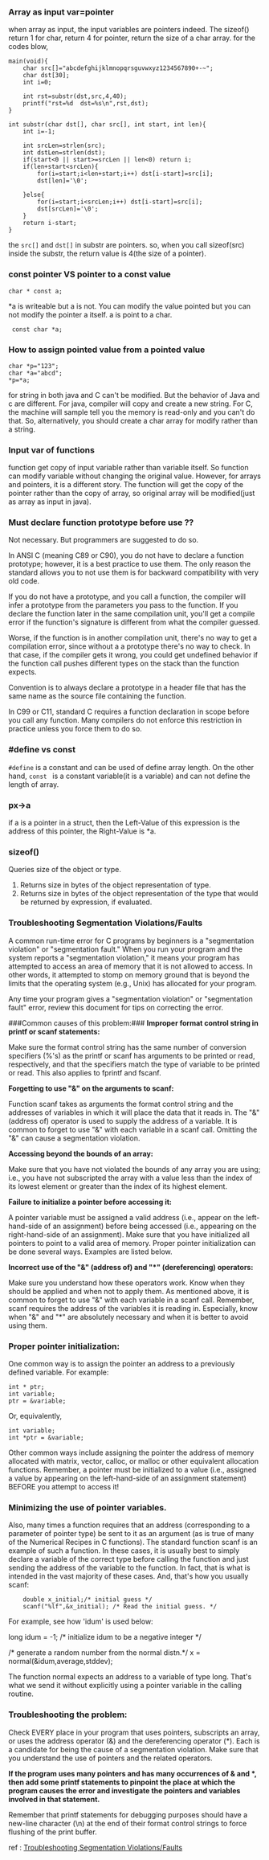 ###  Array as input var=pointer ###

when array as input, the input variables are pointers indeed. The sizeof() return 1 for char, return 4 for pointer, return the size of a char array.
for the codes blow,

    main(void){
    	char src[]="abcdefghijklmnopqrsguvwxyz1234567890+-~";
    	char dst[30];
     	int i=0;
    
     	int rst=substr(dst,src,4,40);
     	printf("rst=%d  dst=%s\n",rst,dst);
    }
    
    int substr(char dst[], char src[], int start, int len){
    	int i=-1;
    
    	int srcLen=strlen(src);
    	int dstLen=strlen(dst);
    	if(start<0 || start>=srcLen || len<0) return i;	
    	if(len+start<srcLen){
    		for(i=start;i<len+start;i++) dst[i-start]=src[i];		
    		dst[len]='\0';
    
    	}else{
    		for(i=start;i<srcLen;i++) dst[i-start]=src[i];
    		dst[srcLen]='\0';
    	}
    	return i-start;
    }

the ```src[]``` and ```dst[]``` in substr are pointers. so, when you call sizeof(src) inside the substr, the return value is 4(the size of a pointer).

### const pointer VS pointer to a const value ###

```char * const a; ```

*a is writeable but a is not. You can modify the value pointed but you can not modify the pointer a itself. a is point to a char.

``` const char *a;```

### How to assign pointed value from a pointed value ###

    
    char *p="123";
    char *a="abcd"; 
    *p=*a;
    
for string in both java and C can't be modified. But the behavior of Java and c are different. For java, compiler will copy and create a new string. For C, the machine will sample tell you the memory is read-only and you can't do that. So, alternatively, you should create a char array for modify rather than a string.

### Input var of functions ###

function get copy of input variable rather than variable itself. So function can modify variable without changing the original value. However, for arrays and pointers, it is a different story. The function will get the copy of the pointer rather than the copy of array, so original array will be modified(just as array as input in java).

### Must declare function prototype before use ?? ###

Not necessary. But programmers are suggested to do so.

In ANSI C (meaning C89 or C90), you do not have to declare a function prototype; however, it is a best practice to use them. The only reason the standard allows you to not use them is for backward compatibility with very old code.

If you do not have a prototype, and you call a function, the compiler will infer a prototype from the parameters you pass to the function. If you declare the function later in the same compilation unit, you'll get a compile error if the function's signature is different from what the compiler guessed.

Worse, if the function is in another compilation unit, there's no way to get a compilation error, since without a a prototype there's no way to check. In that case, if the compiler gets it wrong, you could get undefined behavior if the function call pushes different types on the stack than the function expects.

Convention is to always declare a prototype in a header file that has the same name as the source file containing the function.

In C99 or C11, standard C requires a function declaration in scope before you call any function. Many compilers do not enforce this restriction in practice unless you force them to do so.

###  #define vs const ###
```#define``` is a constant and can be used of define array length. On the other hand, ```const ``` is a constant variable(it is a variable) and can not define the length of array.  

### px->a ###
if a is a pointer in a struct, then the Left-Value of this expression is the address of this pointer, the Right-Value is *a. 
 
### sizeof() ###
Queries size of the object or type.  
1) Returns size in bytes of the object representation of type.  
2) Returns size in bytes of the object representation of the type that would be returned by expression, if evaluated.

### Troubleshooting Segmentation Violations/Faults ###

A common run-time error for C programs by beginners is a "segmentation violation" or "segmentation fault." When you run your program and the system reports a "segmentation violation," it means your program has attempted to access an area of memory that it is not allowed to access. In other words, it attempted to stomp on memory ground that is beyond the limits that the operating system (e.g., Unix) has allocated for your program.

Any time your program gives a "segmentation violation" or "segmentation fault" error, review this document for tips on correcting the error.

###Common causes of this problem:###
**Improper format control string in printf or scanf statements:**

Make sure the format control string has the same number of conversion specifiers (%'s) as the printf or scanf has arguments to be printed or read, respectively, and that the specifiers match the type of variable to be printed or read. This also applies to fprintf and fscanf.

**Forgetting to use "&" on the arguments to scanf:**

Function scanf takes as arguments the format control string and the addresses of variables in which it will place the data that it reads in. The "&" (address of) operator is used to supply the address of a variable. It is common to forget to use "&" with each variable in a scanf call. Omitting the "&" can cause a segmentation violation.

**Accessing beyond the bounds of an array:**

Make sure that you have not violated the bounds of any array you are using; i.e., you have not subscripted the array with a value less than the index of its lowest element or greater than the index of its highest element.

**Failure to initialize a pointer before accessing it:**

A pointer variable must be assigned a valid address (i.e., appear on the left-hand-side of an assignment) before being accessed (i.e., appearing on the right-hand-side of an assignment). Make sure that you have initialized all pointers to point to a valid area of memory. Proper pointer initialization can be done several ways. Examples are listed below.

**Incorrect use of the "&" (address of) and "\*" (dereferencing) operators:**

Make sure you understand how these operators work. Know when they should be applied and when not to apply them. As mentioned above, it is common to forget to use "&" with each variable in a scanf call. Remember, scanf requires the address of the variables it is reading in. Especially, know when "&" and "*" are absolutely necessary and when it is better to avoid using them.

### Proper pointer initialization: ###
One common way is to assign the pointer an address to a previously defined variable. For example:


    int * ptr;
    int variable;
    ptr = &variable; 

Or, equivalently,

    
    int variable;
    int *ptr = &variable;

Other common ways include assigning the pointer the address of memory allocated with matrix, vector, calloc, or malloc or other equivalent allocation functions. Remember, a pointer must be initialized to a value (i.e., assigned a value by appearing on the left-hand-side of an assignment statement) BEFORE you attempt to access it!

### Minimizing the use of pointer variables. ###
Also, many times a function requires that an address (corresponding to a parameter of pointer type) be sent to it as an argument (as is true of many of the Numerical Recipes in C functions). The standard function scanf is an example of such a function.
In these cases, it is usually best to simply declare a variable of the correct type before calling the function and just sending the address of the variable to the function. In fact, that is what is intended in the vast majority of these cases. And, that's how you usually scanf:


    	double x_initial;/* initial guess */
    	scanf("%lf",&x_initial); /* Read the initial guess. */
    
For example, see how 'idum' is used below:


long idum = -1; /* initialize idum to be a negative integer */

/* generate a random number from the normal distn.*/
x = normal(&idum,average,stddev);

The function normal expects an address to a variable of type long. That's what we send it without explicitly using a pointer variable in the calling routine.

### Troubleshooting the problem: ###
Check EVERY place in your program that uses pointers, subscripts an array, or uses the address operator (&) and the dereferencing operator (*). Each is a candidate for being the cause of a segmentation violation. Make sure that you understand the use of pointers and the related operators.

**If the program uses many pointers and has many occurrences of & and \*, then add some printf statements to pinpoint the place at which the program causes the error and investigate the pointers and variables involved in that statement.**

Remember that printf statements for debugging purposes should have a new-line character (\n) at the end of their format control strings to force flushing of the print buffer.

ref : [Troubleshooting Segmentation Violations/Faults](http://web.mit.edu/10.001/Web/Tips/tips_on_segmentation.html)

